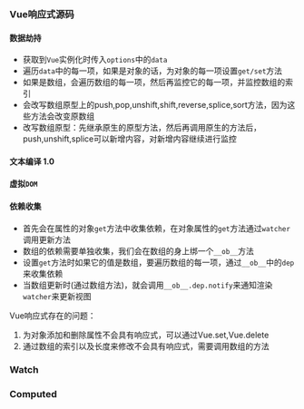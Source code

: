 ### Vue响应式源码
#### 数据劫持
* 获取到`Vue`实例化时传入`options`中的`data`
* 遍历`data`中的每一项，如果是对象的话，为对象的每一项设置`get/set`方法
* 如果是数组，会遍历数组的每一项，然后再监控它的每一项，并监控数组的索引
* 会改写数组原型上的push,pop,unshift,shift,reverse,splice,sort方法，因为这些方法会改变原数组
* 改写数组原型：先继承原生的原型方法，然后再调用原生的方法后，push,unshift,splice可以新增内容，对新增内容继续进行监控

#### 文本编译 1.0
#### 虚拟`DOM`

#### 依赖收集
* 首先会在属性的对象`get`方法中收集依赖，在对象属性的`get`方法通过`watcher`调用更新方法
* 数组的依赖需要单独收集，我们会在数组的身上绑一个`__ob__`方法
* 设置`get`方法时如果它的值是数组，要遍历数组的每一项，通过`__ob__`中的`dep`来收集依赖
* 当数组更新时(通过数组方法)，就会调用`__ob__.dep.notify`来通知渲染`watcher`来更新视图

Vue响应式存在的问题：
1. 为对象添加和删除属性不会具有响应式，可以通过Vue.set,Vue.delete
2. 通过数组的索引以及长度来修改不会具有响应式，需要调用数组的方法

### Watch

### Computed
